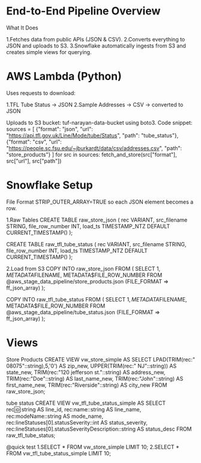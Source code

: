 # End-to-End Pipeline Overview
What It Does

1.Fetches data from public APIs (JSON & CSV).
2.Converts everything to JSON and uploads to S3.
3.Snowflake automatically ingests from S3 and creates simple views for querying.


# AWS Lambda (Python)
Uses requests to download:

1.TFL Tube Status → JSON
2.Sample Addresses → CSV → converted to JSON

Uploads to S3 bucket: tuf-narayan-data-bucket using boto3.
Code snippet:
sources = [
  {"format": "json", "url": "https://api.tfl.gov.uk/Line/Mode/tube/Status", "path": "tube_status"},
  {"format": "csv", "url": "https://people.sc.fsu.edu/~jburkardt/data/csv/addresses.csv", "path": "store_products"}
]
for src in sources:
    fetch_and_store(src["format"], src["url"], src["path"])


# Snowflake Setup
File Format
STRIP_OUTER_ARRAY=TRUE so each JSON element becomes a row.

1.Raw Tables
CREATE TABLE raw_store_json (
  rec VARIANT, src_filename STRING, file_row_number INT,
  load_ts TIMESTAMP_NTZ DEFAULT CURRENT_TIMESTAMP()
);

CREATE TABLE raw_tfl_tube_status (
  rec VARIANT, src_filename STRING, file_row_number INT,
  load_ts TIMESTAMP_NTZ DEFAULT CURRENT_TIMESTAMP()
);

2.Load from S3
COPY INTO raw_store_json
FROM (
  SELECT $1, METADATA$FILENAME, METADATA$FILE_ROW_NUMBER
  FROM @aws_stage_data_pipeline/store_products.json (FILE_FORMAT => ff_json_array)
);

COPY INTO raw_tfl_tube_status
FROM (
  SELECT $1, METADATA$FILENAME, METADATA$FILE_ROW_NUMBER
  FROM @aws_stage_data_pipeline/tube_status.json (FILE_FORMAT => ff_json_array)
);


# Views
Store Products
CREATE VIEW vw_store_simple AS
SELECT
  LPAD(TRIM(rec:" 08075"::string),5,'0') AS zip_new,
  UPPER(TRIM(rec:" NJ"::string)) AS state_new,
  TRIM(rec:"120 jefferson st."::string) AS address_new,
  TRIM(rec:"Doe"::string) AS last_name_new,
  TRIM(rec:"John"::string) AS first_name_new,
  TRIM(rec:"Riverside"::string) AS city_new
FROM raw_store_json;

tube status
CREATE VIEW vw_tfl_tube_status_simple AS
SELECT
  rec:id::string AS line_id,
  rec:name::string AS line_name,
  rec:modeName::string AS mode_name,
  rec:lineStatuses[0].statusSeverity::int AS status_severity,
  rec:lineStatuses[0].statusSeverityDescription::string AS status_desc
FROM raw_tfl_tube_status;

@quick test
1.SELECT * FROM vw_store_simple LIMIT 10;
2.SELECT * FROM vw_tfl_tube_status_simple LIMIT 10;


